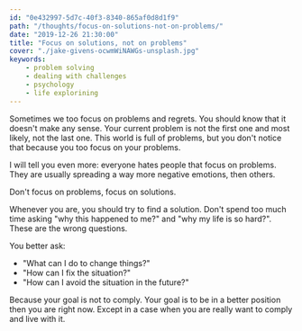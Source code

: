 ```yaml
---
id: "0e432997-5d7c-40f3-8340-865af0d8d1f9"
path: "/thoughts/focus-on-solutions-not-on-problems/"
date: "2019-12-26 21:30:00"
title: "Focus on solutions, not on problems"
cover: "./jake-givens-ocwmWiNAWGs-unsplash.jpg"
keywords:
    - problem solving
    - dealing with challenges
    - psychology
    - life explorining
---
```


Sometimes we too focus on problems and regrets. You should know that it doesn't make any sense.
Your current problem is not the first one and most likely, not the last one. This world is full of problems, but you don't notice that because you too focus on your problems.

I will tell you even more: everyone hates people that focus on problems. They are usually spreading a way more negative emotions, then others.

Don't focus on problems, focus on solutions.

Whenever you are, you should try to find a solution. Don't spend too much time asking "why this happened to me?" and "why my life is so hard?". These are the wrong questions.

You better ask:

- "What can I do to change things?"
- "How can I fix the situation?"
- "How can I avoid the situation in the future?"

Because your goal is not to comply. Your goal is to be in a better position then you are right now. Except in a case when you are really want to comply and live with it.
